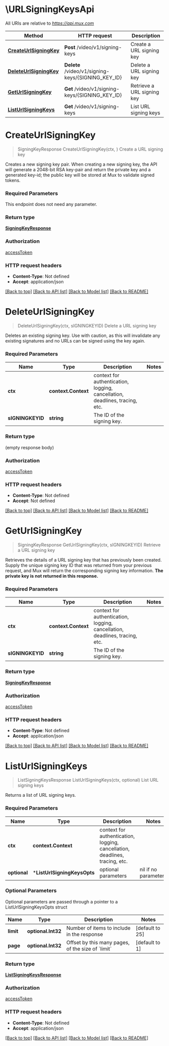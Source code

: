# \URLSigningKeysApi

All URIs are relative to *https://api.mux.com*

Method | HTTP request | Description
------------- | ------------- | -------------
[**CreateUrlSigningKey**](URLSigningKeysApi.md#CreateUrlSigningKey) | **Post** /video/v1/signing-keys | Create a URL signing key
[**DeleteUrlSigningKey**](URLSigningKeysApi.md#DeleteUrlSigningKey) | **Delete** /video/v1/signing-keys/{SIGNING_KEY_ID} | Delete a URL signing key
[**GetUrlSigningKey**](URLSigningKeysApi.md#GetUrlSigningKey) | **Get** /video/v1/signing-keys/{SIGNING_KEY_ID} | Retrieve a URL signing key
[**ListUrlSigningKeys**](URLSigningKeysApi.md#ListUrlSigningKeys) | **Get** /video/v1/signing-keys | List URL signing keys


# **CreateUrlSigningKey**
> SigningKeyResponse CreateUrlSigningKey(ctx, )
Create a URL signing key

Creates a new signing key pair. When creating a new signing key, the API will generate a 2048-bit RSA key-pair and return the private key and a generated key-id; the public key will be stored at Mux to validate signed tokens.

### Required Parameters
This endpoint does not need any parameter.

### Return type

[**SigningKeyResponse**](SigningKeyResponse.md)

### Authorization

[accessToken](../README.md#accessToken)

### HTTP request headers

 - **Content-Type**: Not defined
 - **Accept**: application/json

[[Back to top]](#) [[Back to API list]](../README.md#documentation-for-api-endpoints) [[Back to Model list]](../README.md#documentation-for-models) [[Back to README]](../README.md)

# **DeleteUrlSigningKey**
> DeleteUrlSigningKey(ctx, sIGNINGKEYID)
Delete a URL signing key

Deletes an existing signing key. Use with caution, as this will invalidate any existing signatures and no URLs can be signed using the key again.

### Required Parameters

Name | Type | Description  | Notes
------------- | ------------- | ------------- | -------------
 **ctx** | **context.Context** | context for authentication, logging, cancellation, deadlines, tracing, etc.
  **sIGNINGKEYID** | **string**| The ID of the signing key. | 

### Return type

 (empty response body)

### Authorization

[accessToken](../README.md#accessToken)

### HTTP request headers

 - **Content-Type**: Not defined
 - **Accept**: Not defined

[[Back to top]](#) [[Back to API list]](../README.md#documentation-for-api-endpoints) [[Back to Model list]](../README.md#documentation-for-models) [[Back to README]](../README.md)

# **GetUrlSigningKey**
> SigningKeyResponse GetUrlSigningKey(ctx, sIGNINGKEYID)
Retrieve a URL signing key

Retrieves the details of a URL signing key that has previously been created. Supply the unique signing key ID that was returned from your previous request, and Mux will return the corresponding signing key information. **The private key is not returned in this response.** 

### Required Parameters

Name | Type | Description  | Notes
------------- | ------------- | ------------- | -------------
 **ctx** | **context.Context** | context for authentication, logging, cancellation, deadlines, tracing, etc.
  **sIGNINGKEYID** | **string**| The ID of the signing key. | 

### Return type

[**SigningKeyResponse**](SigningKeyResponse.md)

### Authorization

[accessToken](../README.md#accessToken)

### HTTP request headers

 - **Content-Type**: Not defined
 - **Accept**: application/json

[[Back to top]](#) [[Back to API list]](../README.md#documentation-for-api-endpoints) [[Back to Model list]](../README.md#documentation-for-models) [[Back to README]](../README.md)

# **ListUrlSigningKeys**
> ListSigningKeysResponse ListUrlSigningKeys(ctx, optional)
List URL signing keys

Returns a list of URL signing keys.

### Required Parameters

Name | Type | Description  | Notes
------------- | ------------- | ------------- | -------------
 **ctx** | **context.Context** | context for authentication, logging, cancellation, deadlines, tracing, etc.
 **optional** | ***ListUrlSigningKeysOpts** | optional parameters | nil if no parameters

### Optional Parameters
Optional parameters are passed through a pointer to a ListUrlSigningKeysOpts struct

Name | Type | Description  | Notes
------------- | ------------- | ------------- | -------------
 **limit** | **optional.Int32**| Number of items to include in the response | [default to 25]
 **page** | **optional.Int32**| Offset by this many pages, of the size of &#x60;limit&#x60; | [default to 1]

### Return type

[**ListSigningKeysResponse**](ListSigningKeysResponse.md)

### Authorization

[accessToken](../README.md#accessToken)

### HTTP request headers

 - **Content-Type**: Not defined
 - **Accept**: application/json

[[Back to top]](#) [[Back to API list]](../README.md#documentation-for-api-endpoints) [[Back to Model list]](../README.md#documentation-for-models) [[Back to README]](../README.md)

